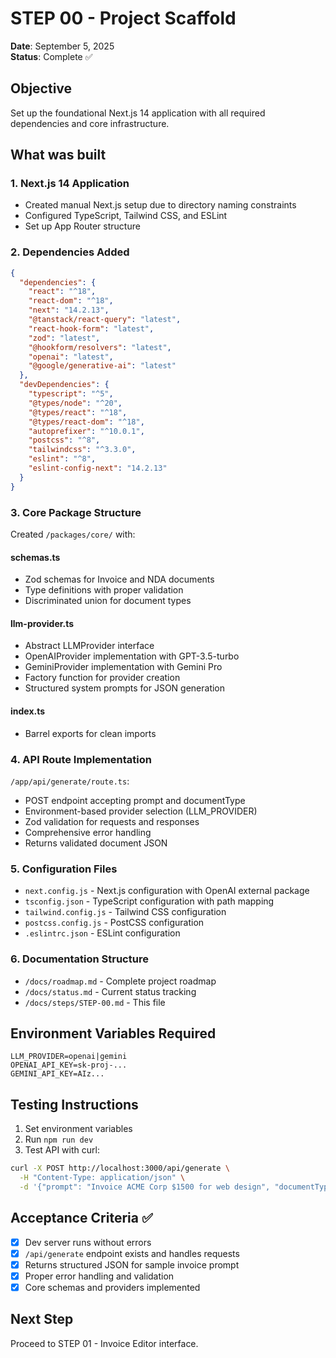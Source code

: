 # STEP 00 - Project Scaffold

**Date**: September 5, 2025  
**Status**: Complete ✅

## Objective
Set up the foundational Next.js 14 application with all required dependencies and core infrastructure.

## What was built

### 1. Next.js 14 Application
- Created manual Next.js setup due to directory naming constraints
- Configured TypeScript, Tailwind CSS, and ESLint
- Set up App Router structure

### 2. Dependencies Added
```json
{
  "dependencies": {
    "react": "^18",
    "react-dom": "^18", 
    "next": "14.2.13",
    "@tanstack/react-query": "latest",
    "react-hook-form": "latest",
    "zod": "latest",
    "@hookform/resolvers": "latest",
    "openai": "latest",
    "@google/generative-ai": "latest"
  },
  "devDependencies": {
    "typescript": "^5",
    "@types/node": "^20",
    "@types/react": "^18", 
    "@types/react-dom": "^18",
    "autoprefixer": "^10.0.1",
    "postcss": "^8",
    "tailwindcss": "^3.3.0",
    "eslint": "^8",
    "eslint-config-next": "14.2.13"
  }
}
```

### 3. Core Package Structure
Created `/packages/core/` with:

#### schemas.ts
- Zod schemas for Invoice and NDA documents
- Type definitions with proper validation
- Discriminated union for document types

#### llm-provider.ts  
- Abstract LLMProvider interface
- OpenAIProvider implementation with GPT-3.5-turbo
- GeminiProvider implementation with Gemini Pro
- Factory function for provider creation
- Structured system prompts for JSON generation

#### index.ts
- Barrel exports for clean imports

### 4. API Route Implementation
`/app/api/generate/route.ts`:
- POST endpoint accepting prompt and documentType
- Environment-based provider selection (LLM_PROVIDER)
- Zod validation for requests and responses
- Comprehensive error handling
- Returns validated document JSON

### 5. Configuration Files
- `next.config.js` - Next.js configuration with OpenAI external package
- `tsconfig.json` - TypeScript configuration with path mapping
- `tailwind.config.js` - Tailwind CSS configuration
- `postcss.config.js` - PostCSS configuration
- `.eslintrc.json` - ESLint configuration

### 6. Documentation Structure
- `/docs/roadmap.md` - Complete project roadmap
- `/docs/status.md` - Current status tracking
- `/docs/steps/STEP-00.md` - This file

## Environment Variables Required
```env
LLM_PROVIDER=openai|gemini
OPENAI_API_KEY=sk-proj-...
GEMINI_API_KEY=AIz...
```

## Testing Instructions
1. Set environment variables
2. Run `npm run dev`
3. Test API with curl:
```bash
curl -X POST http://localhost:3000/api/generate \
  -H "Content-Type: application/json" \
  -d '{"prompt": "Invoice ACME Corp $1500 for web design", "documentType": "invoice"}'
```

## Acceptance Criteria ✅
- [x] Dev server runs without errors
- [x] `/api/generate` endpoint exists and handles requests
- [x] Returns structured JSON for sample invoice prompt
- [x] Proper error handling and validation
- [x] Core schemas and providers implemented

## Next Step
Proceed to STEP 01 - Invoice Editor interface.

